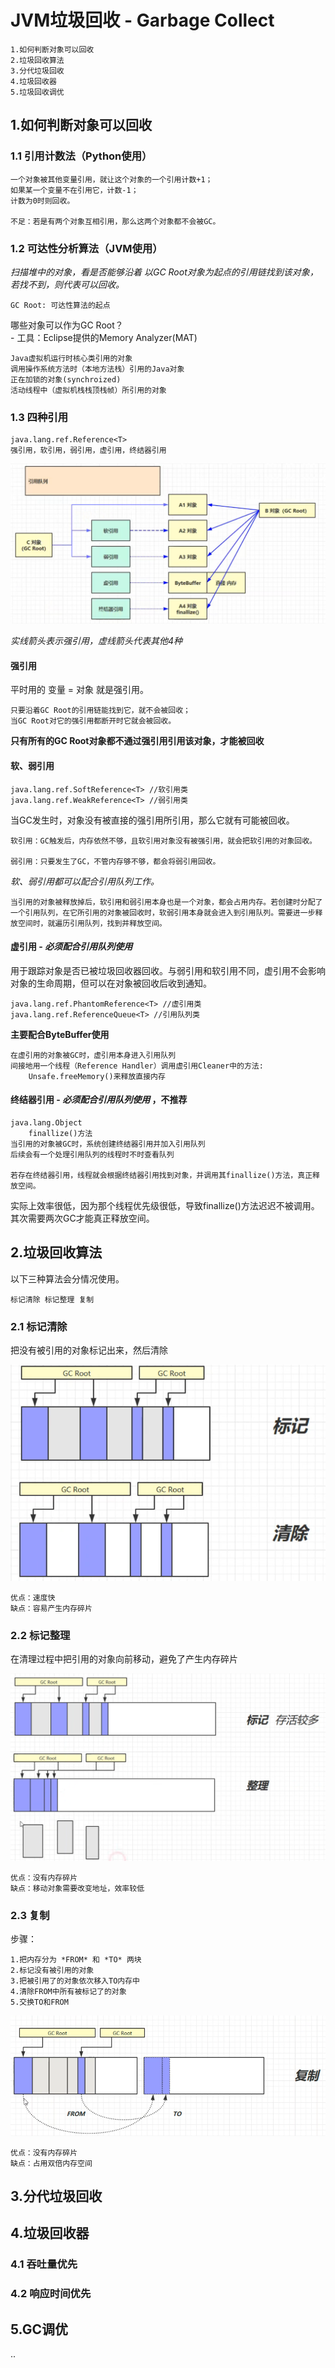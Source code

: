 # JVM垃圾回收 - Garbage Collect

    1.如何判断对象可以回收
    2.垃圾回收算法
    3.分代垃圾回收
    4.垃圾回收器
    5.垃圾回收调优

## 1.如何判断对象可以回收

### 1.1 引用计数法（Python使用）

    一个对象被其他变量引用，就让这个对象的一个引用计数+1；
    如果某一个变量不在引用它，计数-1；
    计数为0时则回收。

    不足：若是有两个对象互相引用，那么这两个对象都不会被GC。

### 1.2 可达性分析算法（JVM使用）

*扫描堆中的对象，看是否能够沿着 以GC Root对象为起点的引用链找到该对象，若找不到，则代表可以回收。*

    GC Root: 可达性算法的起点

哪些对象可以作为GC Root？ 
<br>- 工具：Eclipse提供的Memory Analyzer(MAT)

    Java虚拟机运行时核心类引用的对象
    调用操作系统方法时（本地方法栈）引用的Java对象
    正在加锁的对象(synchroized) 
    活动线程中（虚拟机栈栈顶栈帧）所引用的对象

### 1.3 四种引用

    java.lang.ref.Reference<T>
    强引用，软引用，弱引用，虚引用，终结器引用

![reference](/Pictures/reference.png)

*实线箭头表示强引用，虚线箭头代表其他4种*

#### 强引用

平时用的 变量 = 对象 就是强引用。

    只要沿着GC Root的引用链能找到它，就不会被回收；
    当GC Root对它的强引用都断开时它就会被回收。

**只有所有的GC Root对象都不通过强引用引用该对象，才能被回收**

#### 软、弱引用

    java.lang.ref.SoftReference<T> //软引用类
    java.lang.ref.WeakReference<T> //弱引用类

当GC发生时，对象没有被直接的强引用所引用，那么它就有可能被回收。

    软引用：GC触发后，内存依然不够，且软引用对象没有被强引用，就会把软引用的对象回收。

    弱引用：只要发生了GC，不管内存够不够，都会将弱引用回收。

*软、弱引用都可以配合引用队列工作。*

    当引用的对象被释放掉后，软引用和弱引用本身也是一个对象，都会占用内存。若创建时分配了一个引用队列，在它所引用的对象被回收时，软弱引用本身就会进入到引用队列。需要进一步释放空间时，就遍历引用队列，找到并释放空间。

#### 虚引用 - *必须配合引用队列使用*

用于跟踪对象是否已被垃圾回收器回收。与弱引用和软引用不同，虚引用不会影响对象的生命周期，但可以在对象被回收后收到通知。

    java.lang.ref.PhantomReference<T> //虚引用类
    java.lang.ref.ReferenceQueue<T> //引用队列类

**主要配合ByteBuffer使用**

    在虚引用的对象被GC时，虚引用本身进入引用队列
    间接地用一个线程（Reference Handler）调用虚引用Cleaner中的方法:
        Unsafe.freeMemory()来释放直接内存

#### 终结器引用 - *必须配合引用队列使用* ，不推荐

    java.lang.Object
        finallize()方法
    当引用的对象被GC时，系统创建终结器引用并加入引用队列
    后续会有一个处理引用队列的线程时不时查看队列
    
    若存在终结器引用，线程就会根据终结器引用找到对象，并调用其finallize()方法，真正释放空间。

实际上效率很低，因为那个线程优先级很低，导致finallize()方法迟迟不被调用。其次需要两次GC才能真正释放空间。

## 2.垃圾回收算法

以下三种算法会分情况使用。

    标记清除 标记整理 复制

### 2.1 标记清除

把没有被引用的对象标记出来，然后清除

![Mark Sweep](/Pictures/标记清除.png)

    优点：速度快
    缺点：容易产生内存碎片

### 2.2 标记整理

在清理过程中把引用的对象向前移动，避免了产生内存碎片

![Mark Compact](/Pictures/标记整理.png)

    优点：没有内存碎片
    缺点：移动对象需要改变地址，效率较低
    
### 2.3 复制

步骤：

    1.把内存分为 *FROM* 和 *TO* 两块
    2.标记没有被引用的对象
    3.把被引用了的对象依次移入TO内存中
    4.清除FROM中所有被标记了的对象
    5.交换TO和FROM

![Copy](/Pictures/复制.png)

    优点：没有内存碎片
    缺点：占用双倍内存空间

## 3.分代垃圾回收

## 4.垃圾回收器

### 4.1 吞吐量优先

### 4.2 响应时间优先

## 5.GC调优

..